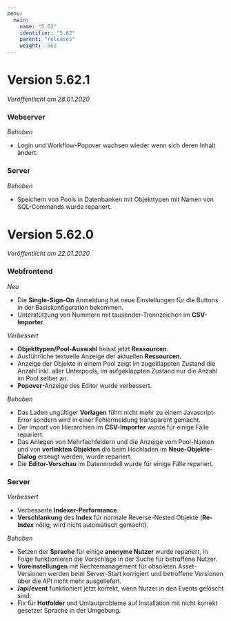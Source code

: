 ```yaml
---
menu:
  main:
    name: "5.62"
    identifier: "5.62"
    parent: "releases"
    weight: -562
---
```


# Version 5.62.1

*Veröffentlicht am 28.01.2020*

### Webserver

*Behoben*

* Login und Workflow-Popover wachsen wieder wenn sich deren Inhalt ändert.

### Server

*Behoben*

* Speichern von Pools in Datenbanken mit Objekttypen mit Namen von SQL-Commands wurde repariert.

# Version 5.62.0

*Veröffentlicht am 22.01.2020*

### Webfrontend

*Neu*

* Die **Single-Sign-On** Anmeldung hat neue Einstellungen für die Buttons in der Basiskonfiguration bekommen.
* Unterstützung von Nummern mit tausender-Trennzeichen im **CSV-Importer**.

*Verbessert*

* **Objekttypen/Pool-Auswahl** heisst jetzt **Ressourcen**.
* Ausführliche textuelle Anzeige der aktuellen **Ressourcen**.
* Anzeige der Objekte in einem Pool zeigt im zugeklappten Zustand die Anzahl inkl. aller Unterpools, im aufgeklappten Zustand nur die Anzahl im Pool selber an.
* **Popover**-Anzeige des Editor wurde verbessert.

*Behoben*

* Das Laden ungültiger **Vorlagen** führt nicht mehr zu einem Javascript-Error sondern wird in einer Fehlermeldung transparent gemacht.
* Der Import von Hierarchien im **CSV-Importer** wurde für einige Fälle repariert.
* Das Anlegen von Mehrfachfeldern und die Anzeige vom Pool-Namen und von **verlinkten Objekten** die beim Hochladen im **Neue-Objekte-Dialog** erzeugt werden, wurde repariert.
* Die **Editor-Vorschau** im Datenmodell wurde für einige Fälle repariert.

### Server

*Verbessert*

* Verbesserte **Indexer-Performance**.
* **Verschlankung** des **Index** für normale Reverse-Nested Objekte (**Re-Index** nötig, wird nicht automatisch gemacht).

*Behoben*

* Setzen der **Sprache** für einige **anonyme Nutzer** wurde repariert, in Folge funktionieren die Vorschläge in der Suche für betroffene Nutzer.
* **Voreinstellungen** mit Rechtemanagement für obsoleten Asset-Versionen werden beim Server-Start korrigiert und betroffene Versionen über die API nicht mehr ausgeliefert.
* **/api/event** funktioniert jetzt korrekt, wenn Nutzer in den Events gelöscht sind.
* Fix für **Hotfolder** und Umlautprobleme auf Installation mit nicht korrekt gesetzer Sprache in der Umgebung.